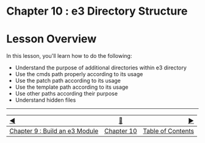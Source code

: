Chapter 10 : e3 Directory Structure
==

# Lesson Overview

In this lesson, you'll learn how to do the following:
* Understand the purpose of additional directories within e3 directory
* Use the cmds path properly according to its usage
* Use the patch path according to its usage
* Use the template path according to its usage
* Use other paths according their purpose
* Understand hidden files


------------------
[:arrow_backward:](chapter9.md)  | [:arrow_up_small:](chapter10.md)  | [:arrow_forward:](summarypart1.md)
:--- | --- |---: 
[Chapter 9 : Build an e3 Module](chapter9.md) | [Chapter 10](chapter10.md) | [Table of Contents](README.md)

